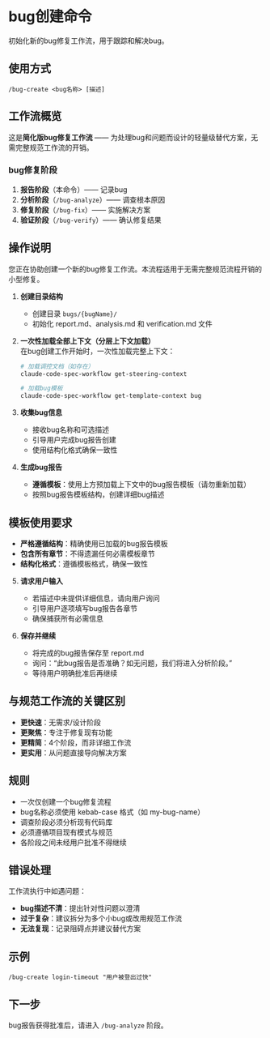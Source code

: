 # bug创建命令

初始化新的bug修复工作流，用于跟踪和解决bug。

## 使用方式
```
/bug-create <bug名称> [描述]
```

## 工作流概览

这是**简化版bug修复工作流** —— 为处理bug和问题而设计的轻量级替代方案，无需完整规范工作流的开销。

### bug修复阶段
1. **报告阶段**（本命令）—— 记录bug
2. **分析阶段**（`/bug-analyze`）—— 调查根本原因
3. **修复阶段**（`/bug-fix`）—— 实施解决方案
4. **验证阶段**（`/bug-verify`）—— 确认修复结果

## 操作说明

您正在协助创建一个新的bug修复工作流。本流程适用于无需完整规范流程开销的小型修复。

1. **创建目录结构**
   - 创建目录 `bugs/{bugName}/`
   - 初始化 report.md、analysis.md 和 verification.md 文件

2. **一次性加载全部上下文（分层上下文加载）**  
   在bug创建工作开始时，一次性加载完整上下文：

   ```bash
   # 加载调控文档（如存在）
   claude-code-spec-workflow get-steering-context

   # 加载bug模板
   claude-code-spec-workflow get-template-context bug
   ```

3. **收集bug信息**
   - 接收bug名称和可选描述
   - 引导用户完成bug报告创建
   - 使用结构化格式确保一致性

4. **生成bug报告**
   - **遵循模板**：使用上方预加载上下文中的bug报告模板（请勿重新加载）
   - 按照bug报告模板结构，创建详细bug描述

## 模板使用要求
- **严格遵循结构**：精确使用已加载的bug报告模板
- **包含所有章节**：不得遗漏任何必需模板章节
- **结构化格式**：遵循模板格式，确保一致性

5. **请求用户输入**
   - 若描述中未提供详细信息，请向用户询问
   - 引导用户逐项填写bug报告各章节
   - 确保捕获所有必需信息

6. **保存并继续**
   - 将完成的bug报告保存至 report.md
   - 询问：“此bug报告是否准确？如无问题，我们将进入分析阶段。”
   - 等待用户明确批准后再继续

## 与规范工作流的关键区别

- **更快速**：无需求/设计阶段
- **更聚焦**：专注于修复现有功能
- **更精简**：4个阶段，而非详细工作流
- **更实用**：从问题直接导向解决方案

## 规则

- 一次仅创建一个bug修复流程
- bug名称必须使用 kebab-case 格式（如 my-bug-name）
- 调查阶段必须分析现有代码库
- 必须遵循项目现有模式与规范
- 各阶段之间未经用户批准不得继续

## 错误处理

工作流执行中如遇问题：
- **bug描述不清**：提出针对性问题以澄清
- **过于复杂**：建议拆分为多个小bug或改用规范工作流
- **无法复现**：记录阻碍点并建议替代方案

## 示例
```
/bug-create login-timeout "用户被登出过快"
```

## 下一步
bug报告获得批准后，请进入 `/bug-analyze` 阶段。